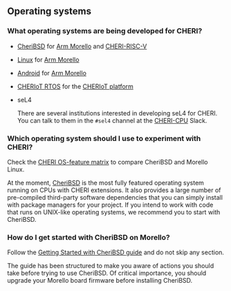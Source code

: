 ## Operating systems

<!-- toc -->

### What operating systems are being developed for CHERI?

* [CheriBSD](https://cheribsd.org/) for
  [Arm Morello](https://www.arm.com/architecture/cpu/morello) and
  [CHERI-RISC-V](https://www.cl.cam.ac.uk/research/security/ctsrd/cheri/cheri-risc-v.html)

* [Linux](https://linux.morello-project.org/docs/) for
  [Arm Morello](https://www.arm.com/architecture/cpu/morello)

* [Android](https://git.morello-project.org/morello/docs/-/blob/morello/mainline/android/readme.rst)
  for
  [Arm Morello](https://www.arm.com/architecture/cpu/morello)

* [CHERIoT RTOS](https://github.com/microsoft/cheriot-rtos) for the
  [CHERIoT platform](https://aka.ms/cheriot-tech-report)

* seL4

  There are several institutions interested in developing seL4 for CHERI.
  You can talk to them in the `#sel4` channel at the
  [CHERI-CPU](https://www.cl.cam.ac.uk/research/security/ctsrd/cheri/cheri-slack.html)
  Slack.


### Which operating system should I use to experiment with CHERI?

Check the
[CHERI OS-feature matrix](https://www.morello-project.org/cheri-feature-matrix/)
to compare CheriBSD and Morello Linux.

At the moment,
[CheriBSD](https://cheribsd.org/)
is the most fully featured operating system running on CPUs with CHERI
extensions.
It also provides a large number of pre-compiled third-party software
dependencies that you can simply install with package managers for your project.
If you intend to work with code that runs on UNIX-like operating systems, we
recommend you to start with CheriBSD.


### How do I get started with CheriBSD on Morello?

Follow the
[Getting Started with CheriBSD guide](https://ctsrd-cheri.github.io/cheribsd-getting-started/)
and do not skip any section.

The guide has been structured to make you aware of actions you should take
before trying to use CheriBSD.
Of critical importance, you should upgrade your Morello board firmware before
installing CheriBSD.
